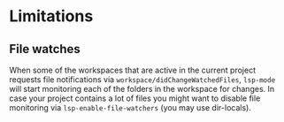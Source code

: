 # Limitations

## File watches

When some of the workspaces that are active in the current project requests file notifications via `workspace/didChangeWatchedFiles`, `lsp-mode` will start monitoring each of the folders in the workspace for changes. In case your project contains a lot of files you might want to disable file monitoring via `lsp-enable-file-watchers` (you may use dir-locals).
